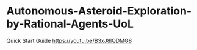 # Autonomous-Asteroid-Exploration-by-Rational-Agents-UoL
 
 Quick Start Guide
https://youtu.be/B3xJ8lQDMG8
